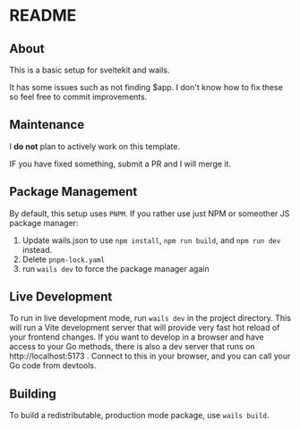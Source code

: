 # README

## About

This is a basic setup for sveltekit and wails. 

It has some issues such as not finding $app. I don't know how to fix these so feel free to commit improvements.

## Maintenance
I **do not** plan to actively work on this template.

IF you have fixed something, submit a PR and I will merge it.

## Package Management

By default, this setup uses `PNPM`. If you rather use just NPM or someother JS package manager:
1. Update wails.json to use `npm install`, `npm run build`, and `npm run dev` instead.
2. Delete `pnpm-lock.yaml`
3. run `wails dev` to force the package manager again

## Live Development

To run in live development mode, run `wails dev` in the project directory. This will run a Vite development
server that will provide very fast hot reload of your frontend changes. If you want to develop in a browser
and have access to your Go methods, there is also a dev server that runs on http://localhost:5173 . Connect
to this in your browser, and you can call your Go code from devtools.

## Building

To build a redistributable, production mode package, use `wails build`.
